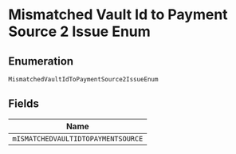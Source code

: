 
# Mismatched Vault Id to Payment Source 2 Issue Enum

## Enumeration

`MismatchedVaultIdToPaymentSource2IssueEnum`

## Fields

| Name |
|  --- |
| `mISMATCHEDVAULTIDTOPAYMENTSOURCE` |

